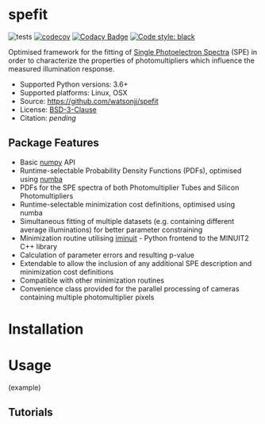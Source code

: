 # spefit 

![tests](https://github.com/watsonjj/spefit/workflows/tests/badge.svg) [![codecov](https://codecov.io/gh/watsonjj/spefit/branch/master/graph/badge.svg)](https://codecov.io/gh/watsonjj/spefit) [![Codacy Badge](https://app.codacy.com/project/badge/Grade/43250a5b5ee54103be45d26de93bdca1)](https://www.codacy.com/manual/watsonjj/spefit?utm_source=github.com&amp;utm_medium=referral&amp;utm_content=watsonjj/spefit&amp;utm_campaign=Badge_Grade) <a href="https://github.com/psf/black"><img alt="Code style: black" src="https://img.shields.io/badge/code%20style-black-000000.svg"></a>

Optimised framework for the fitting of [Single Photoelectron Spectra](https://github.com/watsonjj/spefit/wiki/Single-Photoelectron-spectra) (SPE) in order to characterize the properties of photomultipliers which influence the measured illumination response.

- Supported Python versions: 3.6+
- Supported platforms: Linux, OSX
- Source: https://github.com/watsonjj/spefit
- License: [BSD-3-Clause](LICENSE)
- Citation: _pending_

## Package Features

- Basic [numpy](https://numpy.org/) API
- Runtime-selectable Probability Density Functions (PDFs), optimised using [numba](http://numba.pydata.org/)
- PDFs for the SPE spectra of both Photomultiplier Tubes and Silicon Photomultipliers
- Runtime-selectable minimization cost definitions, optimised using numba
- Simultaneous fitting of multiple datasets (e.g. containing different average illuminations) for better parameter constraining
- Minimization routine utilising [iminuit](https://github.com/scikit-hep/iminuit) - Python frontend to the MINUIT2 C++ library
- Calculation of parameter errors and resulting p-value
- Extendable to allow the inclusion of any additional SPE description and minimization cost definitions
- Compatible with other minimization routines
- Convenience class provided for the parallel processing of cameras containing multiple photomultiplier pixels

# Installation

# Usage

(example)

## Tutorials
